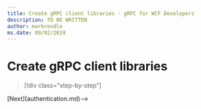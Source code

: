 ```yaml
---
title: Create gRPC client libraries - gRPC for WCF Developers
description: TO BE WRITTEN
author: markrendle
ms.date: 09/02/2019
---
```


# Create gRPC client libraries

>[!div class="step-by-step"]
<!-->[Next](authentication.md)-->
